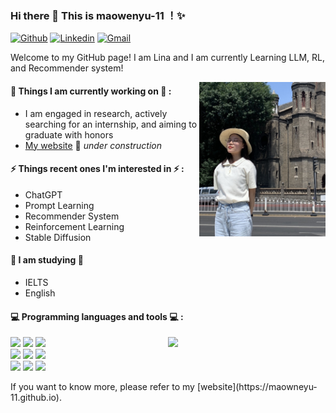 ### Hi there 👋 This is maowenyu-11 ！✨ 
 
 
[![Github](https://img.shields.io/badge/-Github-000?style=flat&logo=Github&logoColor=white)](https://github.com/maowenyu-11)
[![Linkedin](https://img.shields.io/badge/-LinkedIn-blue?style=flat&logo=Linkedin&logoColor=white)](https://www.linkedin.com/in/wenyumao-47179b204/)
[![Gmail](https://img.shields.io/badge/-Gmail-c14438?style=flat&logo=Gmail&logoColor=white)](wenyumao2@gmail.com)
 
Welcome to my GitHub page! I am Lina and I am currently Learning LLM, RL, and Recommender system!  
 
<img align="right" alt="img" src="https://github.com/maowenyu-11/maowenyu-11/blob/main/images/me.jpg" width="40%" height="auto" />
 
 
#### 🌱 Things I am currently working on 🌱 : 
- I am engaged in research, actively searching for an internship, and aiming to graduate with honors
- [My website](https://maowenyu-11.github.io) 🚀 *under construction*
 
 
#### ⚡ Things recent ones I'm interested in ⚡ : 
- ChatGPT
- Prompt Learning
- Recommender System
- Reinforcement Learning
- Stable Diffusion
#### 🌻 I am studying 🌻
- IELTS
- English
#### :computer: Programming languages and tools :computer: : 
<p>
<img width="50%" align="right" src="https://github-readme-stats.vercel.app/api?username=maowenyu-11&show_icons=true&hide_border=true" />
<code><img width="10%" src="https://www.vectorlogo.zone/logos/ubuntu/ubuntu-ar21.svg"></code>
<code><img width="10%" src="https://www.vectorlogo.zone/logos/python/python-ar21.svg"></code>
<code><img width="10%" src="https://www.vectorlogo.zone/logos/tensorflow/tensorflow-ar21.svg"></code>
<br />
<code><img width="10%" src="https://www.vectorlogo.zone/logos/git-scm/git-scm-ar21.svg"></code>
<code><img width="10%" src="https://www.vectorlogo.zone/logos/virtualbox/virtualbox-ar21.svg"></code>
<code><img width="10%" src="https://www.vectorlogo.zone/logos/visualstudio_code/visualstudio_code-ar21.svg"></code>
<br />
<code><img width="10%" src="https://www.vectorlogo.zone/logos/reactjs/reactjs-ar21.svg"></code>
<code><img width="10%" src="https://www.vectorlogo.zone/logos/w3_css/w3_css-ar21.svg"></code>
<code><img width="10%" src="https://www.vectorlogo.zone/logos/broccolijs/broccolijs-ar21.svg"></code>
</p>
<!-- <sub>Credits to: <br/>[Stable Diffusion](https://stablediffusionweb.com) for the wonderful [picture](https://github.com/zhanglina94/zhanglina94/img/pic.jpg)</sub> -->
If you want to know more, please refer to my [website](https://maowneyu-11.github.io).
